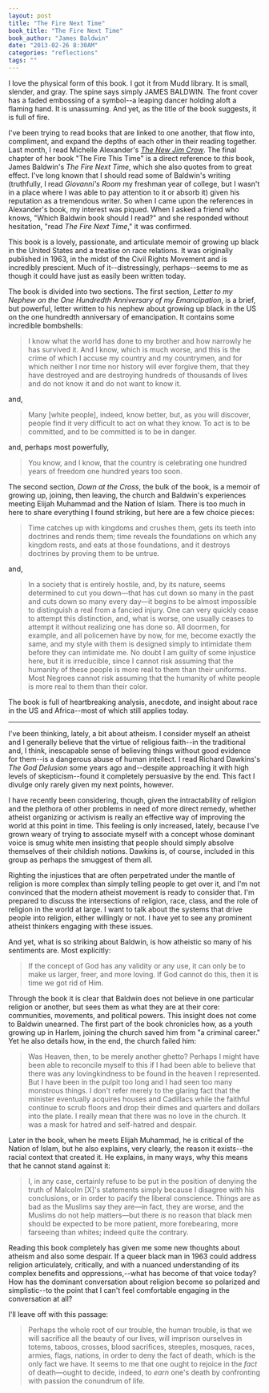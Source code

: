 ```yaml
---
layout: post
title: "The Fire Next Time"
book_title: "The Fire Next Time"
book_author: "James Baldwin"
date: "2013-02-26 8:30AM"
categories: "reflections"
tags: ""
---
```


I love the physical form of this book. I got it from Mudd library. It is small, slender, and gray. The spine says simply JAMES BALDWIN. The front cover has a faded embossing of a symbol--a leaping dancer holding aloft a flaming hand. It is unassuming. And yet, as the title of the book suggests, it is full of fire.

I've been trying to read books that are linked to one another, that flow into, compliment, and expand the depths of each other in their reading together. Last month, I read Michelle Alexander's *[The New Jim Crow](http://books.whimsicaliti.es/reflections/2013/02/03/the-new-jim-crow.html)*. The final chapter of her book "The Fire This Time" is a direct reference to *this* book, James Baldwin's *The Fire Next Time*, which she also quotes from to great effect. I've long known that I should read some of Baldwin's writing (truthfully, I read *Giovanni's Room* my freshman year of college, but I wasn't in a place where I was able to pay attention to it or absorb it) given his reputation as a tremendous writer. So when I came upon the references in Alexander's book, my interest was piqued. When I asked a friend who knows, "Which Baldwin book should I read?" and she responded without hesitation, "read *The Fire Next Time*," it was confirmed.

This book is a lovely, passionate, and articulate memoir of growing up black in the United States and a treatise on race relations. It was originally published in 1963, in the midst of the Civil Rights Movement and is incredibly prescient. Much of it--distressingly, perhaps--seems to me as though it could have just as easily been written today.

The book is divided into two sections. The first section, *Letter to my Nephew on the One Hundredth Anniversary of my Emancipation*, is a brief, but powerful, letter written to his nephew about growing up black in the US on the one hundredth anniversary of emancipation. It contains some incredible bombshells:

> I know what the world has done to my brother and how narrowly he has survived it. And I know, which is much worse, and this is the crime of which I accuse my country and my countrymen, and for which neither I nor time nor history will ever forgive them, that they have destroyed and are destroying hundreds of thousands of lives and do not know it and do not want to know it.

and,

> Many \[white people\], indeed, know better, but, as you will discover, people find it very difficult to act on what they know. To act is to be committed, and to be committed is to be in danger.

and, perhaps most powerfully,

> You know, and I know, that the country is celebrating one hundred years of freedom one hundred years too soon.

The second section, *Down at the Cross*, the bulk of the book, is a memoir of growing up, joining, then leaving, the church and Baldwin's experiences meeting Elijah Muhammad and the Nation of Islam. There is too much in here to share everything I found striking, but here are a few choice pieces:

> Time catches up with kingdoms and crushes them, gets its teeth into doctrines and rends them; time reveals the foundations on which any kingdom rests, and eats at those foundations, and it destroys doctrines by proving them to be untrue.

and,

> In a society that is entirely hostile, and, by its nature, seems determined to cut you down—that has cut down so many in the past and cuts down so many every day—it begins to be almost impossible to distinguish a real from a fancied injury. One can very quickly cease to attempt this distinction, and, what is worse, one usually ceases to attempt it without realizing one has done so. All doormen, for example, and all policemen have by now, for me, become exactly the same, and my style with them is designed simply to intimidate them before they can intimidate me. No doubt I am guilty of some injustice here, but it is irreducible, since I cannot risk assuming that the humanity of these people is more real to them than their uniforms. Most Negroes cannot risk assuming that the humanity of white people is more real to them than their color.

The book is full of heartbreaking analysis, anecdote, and insight about race in the US and Africa--most of which still applies today.

* * *

I've been thinking, lately, a bit about atheism. I consider myself an atheist and I generally believe that the virtue of religious faith--in the traditional and, I think, inescapable sense of believing things without good evidence for them--is a dangerous abuse of human intellect. I read Richard Dawkins's *The God Delusion* some years ago and--despite approaching it with high levels of skepticism--found it completely persuasive by the end. This fact I divulge only rarely given my next points, however.

I have recently been considering, though, given the intractability of religion and the plethora of other problems in need of more direct remedy, whether atheist organizing or activism is really an effective way of improving the world at this point in time. This feeling is only increased, lately, because I've grown weary of trying to associate myself with a concept whose dominant voice is smug white men insisting that people should simply absolve themselves of their childish notions. Dawkins is, of course, included in this group as perhaps the smuggest of them all.

Righting the injustices that are often perpetrated under the mantle of religion is more complex than simply telling people to get over it, and I'm not convinced that the modern atheist movement is ready to consider that. I'm prepared to discuss the intersections of religion, race, class, and the role of religion in the world at large. I want to talk about the systems that drive people into religion, either willingly or not. I have yet to see any prominent atheist thinkers engaging with these issues.

And yet, what is so striking about Baldwin, is how atheistic so many of his sentiments are. Most explicitly:

> If the concept of God has any validity or any use, it can only be to make us larger, freer, and more loving. If God cannot do this, then it is time we got rid of Him.

Through the book it is clear that Baldwin does not believe in one particular religion or another, but sees them as what they are at their core: communities, movements, and political powers. This insight does not come to Baldwin unearned. The first part of the book chronicles how, as a youth growing up in Harlem, joining the church saved him from "a criminal career." Yet he also details how, in the end, the church failed him:

> Was Heaven, then, to be merely another ghetto? Perhaps I might have been able to reconcile myself to this if I had been able to believe that there was any lovingkindness to be found in the heaven I represented. But I have been in the pulpit too long and I had seen too many monstrous things. I don't refer merely to the glaring fact that the minister eventually acquires houses and Cadillacs while the faithful continue to scrub floors and drop their dimes and quarters and dollars into the plate. I really mean that there was no love in the church. It was a mask for hatred and self-hatred and despair.

Later in the book, when he meets Elijah Muhammad, he is critical of the Nation of Islam, but he also explains, very clearly, the reason it exists--the racial context that created it. He explains, in many ways, why this means that he cannot stand against it:

> I, in any case, certainly refuse to be put in the position of denying the truth of Malcolm \[X\]'s statements simply because I disagree with his conclusions, or in order to pacify the liberal conscience. Things are as bad as the Muslims say they are—in fact, they are worse, and the Muslims do not help matters—but there *is* no reason that black men should be expected to be more patient, more forebearing, more farseeing than whites; indeed quite the contrary.

Reading this book completely has given me some new thoughts about atheism and also some despair. If a queer black man in 1963 could address religion articulately, critically, and with a nuanced understanding of its complex benefits and oppressions,--what has become of that voice today? How has the dominant conversation about religion become so polarized and simplistic--to the point that I can't feel comfortable engaging in the conversation at all?

I'll leave off with this passage:

> Perhaps the whole root of our trouble, the human trouble, is that we will sacrifice all the beauty of our lives, will imprison ourselves in totems, taboos, crosses, blood sacrifices, steeples, mosques, races, armies, flags, nations, in order to deny the fact of death, which is the only fact we have. It seems to me that one ought to rejoice in the *fact* of death—ought to decide, indeed, to *earn* one's death by confronting with passion the conundrum of life.